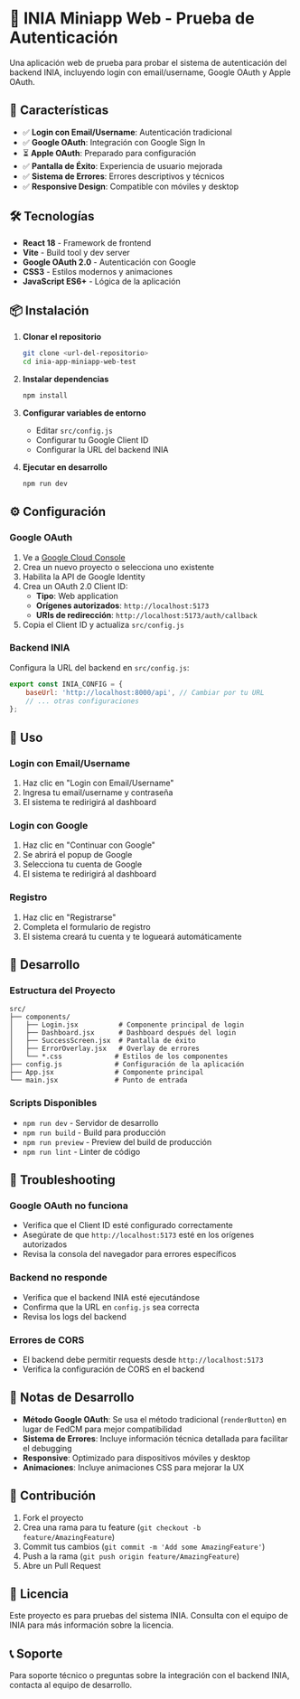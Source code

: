 # 🌾 INIA Miniapp Web - Prueba de Autenticación

Una aplicación web de prueba para probar el sistema de autenticación del backend INIA, incluyendo login con email/username, Google OAuth y Apple OAuth.

## 🚀 Características

- ✅ **Login con Email/Username**: Autenticación tradicional
- ✅ **Google OAuth**: Integración con Google Sign In
- ⏳ **Apple OAuth**: Preparado para configuración
- ✅ **Pantalla de Éxito**: Experiencia de usuario mejorada
- ✅ **Sistema de Errores**: Errores descriptivos y técnicos
- ✅ **Responsive Design**: Compatible con móviles y desktop

## 🛠️ Tecnologías

- **React 18** - Framework de frontend
- **Vite** - Build tool y dev server
- **Google OAuth 2.0** - Autenticación con Google
- **CSS3** - Estilos modernos y animaciones
- **JavaScript ES6+** - Lógica de la aplicación

## 📦 Instalación

1. **Clonar el repositorio**
   ```bash
   git clone <url-del-repositorio>
   cd inia-app-miniapp-web-test
   ```

2. **Instalar dependencias**
   ```bash
   npm install
   ```

3. **Configurar variables de entorno**
   - Editar `src/config.js`
   - Configurar tu Google Client ID
   - Configurar la URL del backend INIA

4. **Ejecutar en desarrollo**
   ```bash
   npm run dev
   ```

## ⚙️ Configuración

### Google OAuth

1. Ve a [Google Cloud Console](https://console.cloud.google.com/)
2. Crea un nuevo proyecto o selecciona uno existente
3. Habilita la API de Google Identity
4. Crea un OAuth 2.0 Client ID:
   - **Tipo**: Web application
   - **Orígenes autorizados**: `http://localhost:5173`
   - **URIs de redirección**: `http://localhost:5173/auth/callback`
5. Copia el Client ID y actualiza `src/config.js`

### Backend INIA

Configura la URL del backend en `src/config.js`:
```javascript
export const INIA_CONFIG = {
    baseUrl: 'http://localhost:8000/api', // Cambiar por tu URL
    // ... otras configuraciones
};
```

## 🎯 Uso

### Login con Email/Username
1. Haz clic en "Login con Email/Username"
2. Ingresa tu email/username y contraseña
3. El sistema te redirigirá al dashboard

### Login con Google
1. Haz clic en "Continuar con Google"
2. Se abrirá el popup de Google
3. Selecciona tu cuenta de Google
4. El sistema te redirigirá al dashboard

### Registro
1. Haz clic en "Registrarse"
2. Completa el formulario de registro
3. El sistema creará tu cuenta y te logueará automáticamente

## 🔧 Desarrollo

### Estructura del Proyecto
```
src/
├── components/
│   ├── Login.jsx          # Componente principal de login
│   ├── Dashboard.jsx      # Dashboard después del login
│   ├── SuccessScreen.jsx  # Pantalla de éxito
│   ├── ErrorOverlay.jsx   # Overlay de errores
│   └── *.css             # Estilos de los componentes
├── config.js             # Configuración de la aplicación
├── App.jsx               # Componente principal
└── main.jsx              # Punto de entrada
```

### Scripts Disponibles
- `npm run dev` - Servidor de desarrollo
- `npm run build` - Build para producción
- `npm run preview` - Preview del build de producción
- `npm run lint` - Linter de código

## 🐛 Troubleshooting

### Google OAuth no funciona
- Verifica que el Client ID esté configurado correctamente
- Asegúrate de que `http://localhost:5173` esté en los orígenes autorizados
- Revisa la consola del navegador para errores específicos

### Backend no responde
- Verifica que el backend INIA esté ejecutándose
- Confirma que la URL en `config.js` sea correcta
- Revisa los logs del backend

### Errores de CORS
- El backend debe permitir requests desde `http://localhost:5173`
- Verifica la configuración de CORS en el backend

## 📝 Notas de Desarrollo

- **Método Google OAuth**: Se usa el método tradicional (`renderButton`) en lugar de FedCM para mejor compatibilidad
- **Sistema de Errores**: Incluye información técnica detallada para facilitar el debugging
- **Responsive**: Optimizado para dispositivos móviles y desktop
- **Animaciones**: Incluye animaciones CSS para mejorar la UX

## 🤝 Contribución

1. Fork el proyecto
2. Crea una rama para tu feature (`git checkout -b feature/AmazingFeature`)
3. Commit tus cambios (`git commit -m 'Add some AmazingFeature'`)
4. Push a la rama (`git push origin feature/AmazingFeature`)
5. Abre un Pull Request

## 📄 Licencia

Este proyecto es para pruebas del sistema INIA. Consulta con el equipo de INIA para más información sobre la licencia.

## 📞 Soporte

Para soporte técnico o preguntas sobre la integración con el backend INIA, contacta al equipo de desarrollo.
